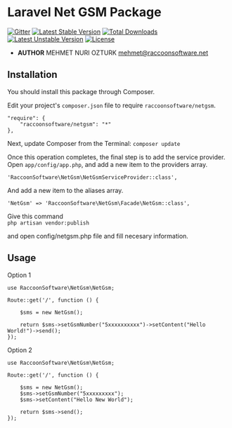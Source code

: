 Laravel Net GSM Package
===

[![Gitter](https://badges.gitter.im/Join%20Chat.svg)](https://gitter.im/raccoonsoftware/netgsm?utm_source=badge&utm_medium=badge&utm_campaign=pr-badge)
[![Latest Stable Version](https://poser.pugx.org/racoonsoftware/netgsm/v/stable)](https://packagist.org/packages/racoonsoftware/netgsm)
[![Total Downloads](https://poser.pugx.org/racoonsoftware/netgsm/downloads)](https://packagist.org/packages/racoonsoftware/netgsm)
[![Latest Unstable Version](https://poser.pugx.org/racoonsoftware/netgsm/v/unstable)](https://packagist.org/packages/racoonsoftware/netgsm)
[![License](https://poser.pugx.org/racoonsoftware/netgsm/license)](https://packagist.org/packages/racoonsoftware/netgsm)

- **AUTHOR** MEHMET NURI OZTURK mehmet@raccoonsoftware.net


## Installation

You should install this package through Composer.

Edit your project's `composer.json` file to require `raccoonsoftware/netgsm`.

    "require": {
        "raccoonsoftware/netgsm": "*"
    },

Next, update Composer from the Terminal:
    `composer update`

Once this operation completes, the final step is to add the service provider.
Open `app/config/app.php`, and add a new item to the providers array.

  `'RaccoonSoftware\NetGsm\NetGsmServiceProvider::class',`

And add a new item to the aliases array.

  `'NetGsm' => 'RaccoonSoftware\NetGsm\Facade\NetGsm::class',`
  
 Give this command  
  `php artisan vendor:publish`
  
  and  open config/netgsm.php file and fill necesary information.
  
  

## Usage

Option 1

    use RaccoonSoftware\NetGsm\NetGsm;
    
    Route::get('/', function () {
        
        $sms = new NetGsm();
        
        return $sms->setGsmNumber("5xxxxxxxxxx")->setContent("Hello World!")->send();
    });

Option 2

    use RaccoonSoftware\NetGsm\NetGsm;
    
    Route::get('/', function () {
        
        $sms = new NetGsm();
        $sms->setGsmNumber("5xxxxxxxxx");
        $sms->setContent("Hello New World");
        
        return $sms->send();
    });

  